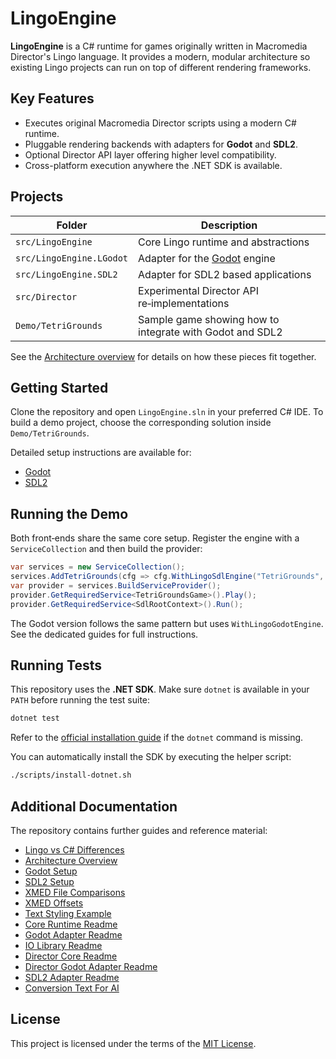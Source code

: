 # LingoEngine

**LingoEngine** is a C# runtime for games originally written in Macromedia Director's Lingo language. It provides a modern, modular architecture so existing Lingo projects can run on top of different rendering frameworks.

## Key Features

- Executes original Macromedia Director scripts using a modern C# runtime.
- Pluggable rendering backends with adapters for **Godot** and **SDL2**.
- Optional Director API layer offering higher level compatibility.
- Cross-platform execution anywhere the .NET SDK is available.

## Projects

| Folder | Description |
|-------|------------|
| `src/LingoEngine` | Core Lingo runtime and abstractions |
| `src/LingoEngine.LGodot` | Adapter for the [Godot](https://godotengine.org/) engine |
| `src/LingoEngine.SDL2` | Adapter for SDL2 based applications |
| `src/Director` | Experimental Director API re‑implementations |
| `Demo/TetriGrounds` | Sample game showing how to integrate with Godot and SDL2 |

See the [Architecture overview](docs/Architecture.md) for details on how these pieces fit together.

## Getting Started

Clone the repository and open `LingoEngine.sln` in your preferred C# IDE. To build a demo project, choose the corresponding solution inside `Demo/TetriGrounds`.

Detailed setup instructions are available for:

- [Godot](docs/GodotSetup.md)
- [SDL2](docs/SDLSetup.md)

## Running the Demo

Both front‑ends share the same core setup. Register the engine with a
`ServiceCollection` and then build the provider:

```csharp
var services = new ServiceCollection();
services.AddTetriGrounds(cfg => cfg.WithLingoSdlEngine("TetriGrounds", 640, 480));
var provider = services.BuildServiceProvider();
provider.GetRequiredService<TetriGroundsGame>().Play();
provider.GetRequiredService<SdlRootContext>().Run();
```

The Godot version follows the same pattern but uses `WithLingoGodotEngine`. See
the dedicated guides for full instructions.

## Running Tests

This repository uses the **.NET SDK**. Make sure `dotnet` is available in your
`PATH` before running the test suite:

```bash
dotnet test
```

Refer to the [official installation guide](https://learn.microsoft.com/dotnet/core/install/) if the `dotnet` command is missing.

You can automatically install the SDK by executing the helper script:

```bash
./scripts/install-dotnet.sh
```

## Additional Documentation

The repository contains further guides and reference material:

- [Lingo vs C# Differences](Lingo_vs_CSharp.md)
- [Architecture Overview](docs/Architecture.md)
- [Godot Setup](docs/GodotSetup.md)
- [SDL2 Setup](docs/SDLSetup.md)
- [XMED File Comparisons](docs/XMED_FileComparisons.md)
- [XMED Offsets](docs/XMED_Offsets.md)
- [Text Styling Example](docs/Text_Multi_Line_Multi_Style.md)
- [Core Runtime Readme](src/LingoEngine/README.md)
- [Godot Adapter Readme](src/LingoEngine.LGodot/ReadMe.md)
- [IO Library Readme](src/LingoEngine.IO/ReadMe.md)
- [Director Core Readme](src/Director/LingoEngine.Director.Core/ReadMe.md)
- [Director Godot Adapter Readme](src/Director/LingoEngine.Director.LGodot/ReadMe.md)
- [SDL2 Adapter Readme](src/LingoEngine.SDL2/ReadMe.md)
- [Conversion Text For AI](Demo/TetriGrounds/ConversionTextForAI.md)

## License

This project is licensed under the terms of the [MIT License](LICENSE).
